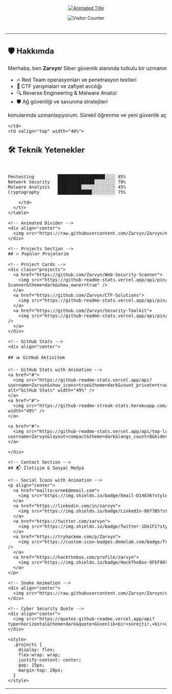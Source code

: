 <!-- Siber Güvenlik Profili - Zarvyn -->
<div align="center">
  
<!-- Animated Header -->
<a href="#">
  <img src="https://readme-typing-svg.demolab.com?font=Fira+Code&size=30&duration=4000&pause=1000&color=22F768&width=550&height=60&lines=Zarvyn+%7C+Siber+Gu%CC%88venlik+Uzman%C4%B1;Red+Team+%26+Penetrasyon+Testi;CTF+%C3%87%C3%B6zu%CC%88cu%CC%88su%CC%88;Gizlilik+Savunucusu&center=true" alt="Animated Title" />
</a>

<!-- Visitor Counter -->
<p align="center"> 
  <img src="https://komarev.com/ghpvc/?username=Zarvyn&label=PROFİL%20ZİYARETÇİSİ&color=0ea5e9&style=for-the-badge" alt="Visitor Counter" />
</p>

<!-- Animated Divider -->
<img src="https://raw.githubusercontent.com/Zarvyn/Zarvyn/main/assets/divider.gif" width="100%" height="10px" />

</div>

<!-- Profile Section -->
<table>
  <tr>
    <td valign="top" width="60%">
      
## 🛡️ Hakkımda
Merhaba, ben **Zarvyn**! Siber güvenlik alanında tutkulu bir uzmanım. Özellikle:

- 🔥 Red Team operasyonları ve penetrasyon testleri
- 🧩 CTF yarışmaları ve zafiyet avcılığı
- 🔍 Reverse Engineering & Malware Analizi
- 🛡️ Ağ güvenliği ve savunma stratejileri

konularında uzmanlaşıyorum. Sürekli öğrenme ve yeni güvenlik açıkları keşfetme odaklı çalışıyorum.

    </td>
    <td valign="top" width="40%">

## 🛠️ Teknik Yetenekler

<!-- Animated Tech Icons -->
<p align="center">
  <img src="https://skillicons.dev/icons?i=linux,py,bash,git,docker,aws,azure,github,vscode,html,css,js" />
</p>

<!-- Progress Bars -->
```text
Pentesting         ██████████████████░░░░ 85% 
Network Security   ██████████████░░░░░░░░ 70%
Malware Analysis   █████████░░░░░░░░░░░░░ 45%
Cryptography       █████████████░░░░░░░░░ 75%

    </td>
  </tr>
</table>

<!-- Animated Divider -->
<div align="center">
  <img src="https://raw.githubusercontent.com/Zarvyn/Zarvyn/main/assets/cyber-wave.gif" width="100%" height="30px"/>
</div>

<!-- Projects Section -->
## 🔥 Popüler Projelerim

<!-- Project Cards -->
<div class="projects">
  <a href="https://github.com/Zarvyn/Web-Security-Scanner">
    <img src="https://github-readme-stats.vercel.app/api/pin/?username=Zarvyn&repo=Web-Security-Scanner&theme=dark&show_owner=true" />
  </a>
  <a href="https://github.com/Zarvyn/CTF-Solutions">
    <img src="https://github-readme-stats.vercel.app/api/pin/?username=Zarvyn&repo=CTF-Solutions&theme=dark&show_owner=true" />
  </a>
  <a href="https://github.com/Zarvyn/Security-Toolkit">
    <img src="https://github-readme-stats.vercel.app/api/pin/?username=Zarvyn&repo=Security-Toolkit&theme=dark&show_owner=true" />
  </a>
</div>

<!-- GitHub Stats -->
<div align="center">
  
## 📊 GitHub Aktivitem

<!-- GitHub Stats with Animation -->
<a href="#">
  <img src="https://github-readme-stats.vercel.app/api?username=Zarvyn&show_icons=true&theme=dark&count_private=true&include_all_commits=true&custom_title=Zarvyn+GitHub+İstatistikleri" alt="GitHub Stats" width="49%" />
</a>
<a href="#">
  <img src="https://github-readme-streak-stats.herokuapp.com/?user=Zarvyn&theme=dark&background=000000" alt="Streak Stats" width="49%" />
</a>
  
<a href="#">
  <img src="https://github-readme-stats.vercel.app/api/top-langs/?username=Zarvyn&layout=compact&theme=dark&langs_count=8&hide=html,css" alt="Top Langs" width="50%" />
</a>

</div>

<!-- Contact Section -->
## 📬 İletişim & Sosyal Medya

<!-- Social Icons with Animation -->
<p align="center">
  <a href="mailto:ornek@email.com">
    <img src="https://img.shields.io/badge/Email-D14836?style=for-the-badge&logo=gmail&logoColor=white" />
  </a>
  <a href="https://linkedin.com/in/zarvyn">
    <img src="https://img.shields.io/badge/LinkedIn-0077B5?style=for-the-badge&logo=linkedin&logoColor=white" />
  </a>
  <a href="https://twitter.com/zarvyn">
    <img src="https://img.shields.io/badge/Twitter-1DA1F2?style=for-the-badge&logo=twitter&logoColor=white" />
  </a>
  <a href="https://tryhackme.com/p/Zarvyn">
    <img src="https://custom-icon-badges.demolab.com/badge/TryHackMe-212C42?style=for-the-badge&logo=tryhackme&logoColor=white" />
  </a>
  <a href="https://hackthebox.com/profile/zarvyn">
    <img src="https://img.shields.io/badge/HackTheBox-9FEF00?style=for-the-badge&logo=hackthebox&logoColor=white" />
  </a>
</p>

<!-- Snake Animation -->
<div align="center">
  <img src="https://raw.githubusercontent.com/Zarvyn/Zarvyn/output/github-contribution-grid-snake.svg" alt="Snake Animation" />
</div>

<!-- Cyber Security Quote -->
<div align="center">
  <img src="https://quotes-github-readme.vercel.app/api?type=horizontal&theme=dark&quote=Güvenlik+bir+süreçtir,+bir+ürün+değil.&author=Bruce+Schneier" />
</div>

<style>
  .projects {
    display: flex;
    flex-wrap: wrap;
    justify-content: center;
    gap: 15px;
    margin-top: 20px;
  }
</style>
